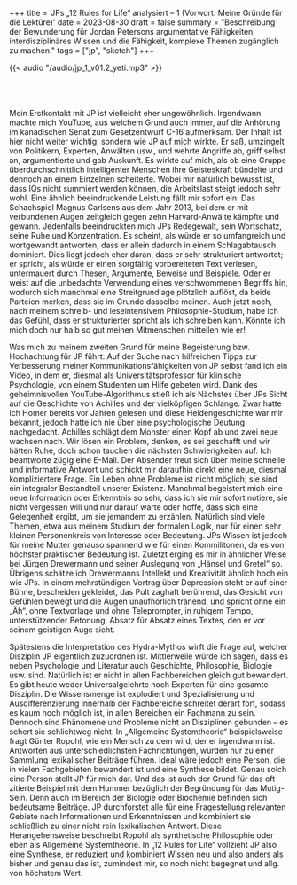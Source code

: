 +++
title = 'JPs „12 Rules for Life“ analysiert – 1 (Vorwort: Meine Gründe für die Lektüre)'
date = 2023-08-30
draft = false
summary = "Beschreibung der Bewunderung für Jordan Petersons argumentative Fähigkeiten, interdisziplinäres Wissen und die Fähigkeit, komplexe Themen zugänglich zu machen."
tags = ["jp", "sketch"]
+++  

{{< audio "/audio/jp_1_v01.2_yeti.mp3" >}}  


</br></br>  
Mein Erstkontakt mit JP ist vielleicht eher ungewöhnlich. Irgendwann machte mich YouTube, aus welchem Grund auch immer, auf die Anhörung im kanadischen Senat zum Gesetzentwurf C-16 aufmerksam. Der Inhalt ist hier nicht weiter wichtig, sondern wie JP auf mich wirkte. Er saß, umzingelt von Politikern, Experten, Anwälten usw., und wehrte Angriffe ab, griff selbst an, argumentierte und gab Auskunft. Es wirkte auf mich, als ob eine Gruppe überdurchschnittlich intelligenter Menschen ihre Geisteskraft bündelte und dennoch an einem Einzelnen scheiterte. Wobei mir natürlich bewusst ist, dass IQs nicht summiert werden können, die Arbeitslast steigt jedoch sehr wohl. Eine ähnlich beeindruckende Leistung fällt mir sofort ein: Das Schachspiel Magnus Carlsens aus dem Jahr 2013, bei dem er mit verbundenen Augen zeitgleich gegen zehn Harvard-Anwälte kämpfte und gewann. Jedenfalls beeindruckten mich JPs Redegewalt, sein Wortschatz, seine Ruhe und Konzentration. Es scheint, als würde er so umfangreich und wortgewandt antworten, dass er allein dadurch in einem Schlagabtausch dominiert. Dies liegt jedoch eher daran, dass er sehr strukturiert antwortet; er spricht, als würde er einen sorgfältig vorbereiteten Text verlesen, untermauert durch Thesen, Argumente, Beweise und Beispiele. Oder er weist auf die unbedachte Verwendung eines verschwommenen Begriffs hin, wodurch sich manchmal eine Streitgrundlage plötzlich auflöst, da beide Parteien merken, dass sie im Grunde dasselbe meinen. Auch jetzt noch, nach meinem schreib- und leseintensivem Philosophie-Studium, habe ich das Gefühl, dass er strukturierter spricht als ich schreiben kann. Könnte ich mich doch nur halb so gut meinen Mitmenschen mitteilen wie er!

Was mich zu meinem zweiten Grund für meine Begeisterung bzw. Hochachtung für JP führt: Auf der Suche nach hilfreichen Tipps zur Verbesserung meiner Kommunikationsfähigkeiten von JP selbst fand ich ein Video, in dem er, diesmal als Universitätsprofessor für klinische Psychologie, von einem Studenten um Hilfe gebeten wird. Dank des geheimnisvollen YouTube-Algorithmus stieß ich als Nächstes über JPs Sicht auf die Geschichte von Achilles und der vielköpfigen Schlange. Zwar hatte ich Homer bereits vor Jahren gelesen und diese Heldengeschichte war mir bekannt, jedoch hatte ich nie über eine psychologische Deutung nachgedacht. Achilles schlägt dem Monster einen Kopf ab und zwei neue wachsen nach. Wir lösen ein Problem, denken, es sei geschafft und wir hätten Ruhe, doch schon tauchen die nächsten Schwierigkeiten auf. Ich beantworte zügig eine E-Mail. Der Absender freut sich über meine schnelle und informative Antwort und schickt mir daraufhin direkt eine neue, diesmal kompliziertere Frage. Ein Leben ohne Probleme ist nicht möglich; sie sind ein integraler Bestandteil unserer Existenz. Manchmal begeistert mich eine neue Information oder Erkenntnis so sehr, dass ich sie mir sofort notiere, sie nicht vergessen will und nur darauf warte oder hoffe, dass sich eine Gelegenheit ergibt, um sie jemandem zu erzählen. Natürlich sind viele Themen, etwa aus meinem Studium der formalen Logik, nur für einen sehr kleinen Personenkreis von Interesse oder Bedeutung. JPs Wissen ist jedoch für meine Mutter genauso spannend wie für einen Kommilitonen, da es von höchster praktischer Bedeutung ist. Zuletzt erging es mir in ähnlicher Weise bei Jürgen Drewermann und seiner Auslegung von „Hänsel und Gretel“ so. Übrigens schätze ich Drewermanns Intellekt und Kreativität ähnlich hoch ein wie JPs. In einem mehrstündigen Vortrag über Depression steht er auf einer Bühne, bescheiden gekleidet, das Pult zaghaft berührend, das Gesicht von Gefühlen bewegt und die Augen unaufhörlich tränend, und spricht ohne ein „Äh“, ohne Textvorlage und ohne Teleprompter, in ruhigem Tempo, unterstützender Betonung, Absatz für Absatz eines Textes, den er vor seinem geistigen Auge sieht.

Spätestens die Interpretation des Hydra-Mythos wirft die Frage auf, welcher Disziplin JP eigentlich zuzuordnen ist. Mittlerweile würde ich sagen, dass es neben Psychologie und Literatur auch Geschichte, Philosophie, Biologie usw. sind. Natürlich ist er nicht in allen Fachbereichen gleich gut bewandert. Es gibt heute weder Universalgelehrte noch Experten für eine gesamte Disziplin. Die Wissensmenge ist explodiert und Spezialisierung und Ausdifferenzierung innerhalb der Fachbereiche schreitet derart fort, sodass es kaum noch möglich ist, in allen Bereichen ein Fachmann zu sein. Dennoch sind Phänomene und Probleme nicht an Disziplinen gebunden – es schert sie schlichtweg nicht. In „Allgemeine Systemtheorie“ beispielsweise fragt Günter Ropohl, wie ein Mensch zu dem wird, der er irgendwann ist. Antworten aus unterschiedlichsten Fachrichtungen, würden nur zu einer Sammlung lexikalischer Beiträge führen. Ideal wäre jedoch eine Person, die in vielen Fachgebieten bewandert ist und eine Synthese bildet. Genau solch eine Person stellt JP für mich dar. Und das ist auch der Grund für das oft zitierte Beispiel mit dem Hummer bezüglich der Begründung für das Mutig-Sein. Denn auch im Bereich der Biologie oder Biochemie befinden sich bedeutsame Beiträge. JP durchforstet alle für eine Fragestellung relevanten Gebiete nach Informationen und Erkenntnissen und kombiniert sie schließlich zu einer nicht rein lexikalischen Antwort. Diese Herangehensweise beschreibt Ropohl als synthetische Philosophie oder eben als Allgemeine Systemtheorie. In „12 Rules for Life“ vollzieht JP also eine Synthese, er reduziert und kombiniert Wissen neu und also anders als bisher und genau das ist, zumindest mir, so noch nicht begegnet und allg. von höchstem Wert.